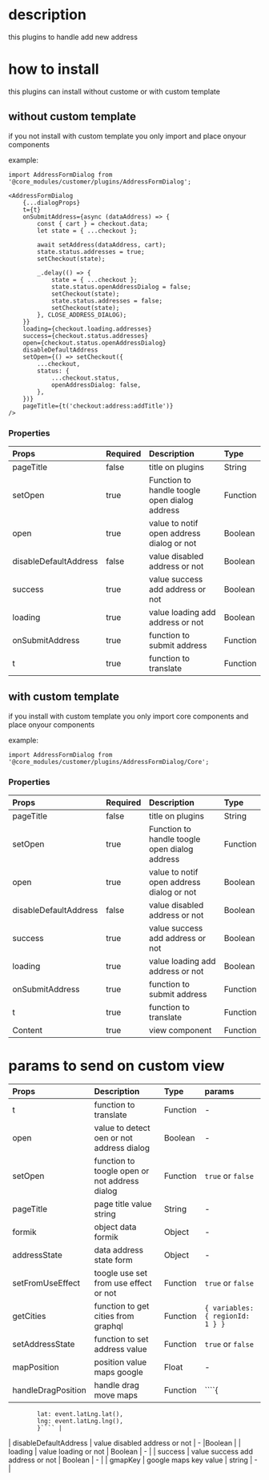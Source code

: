 # description

this plugins to handle add new address

# how to install 

this plugins can install without custome or with custom  template

## without custom template 

if you not install with custom template you only import and place onyour components

example:
````
import AddressFormDialog from '@core_modules/customer/plugins/AddressFormDialog';

<AddressFormDialog
    {...dialogProps}
    t={t}
    onSubmitAddress={async (dataAddress) => {
        const { cart } = checkout.data;
        let state = { ...checkout };

        await setAddress(dataAddress, cart);
        state.status.addresses = true;
        setCheckout(state);

        _.delay(() => {
            state = { ...checkout };
            state.status.openAddressDialog = false;
            setCheckout(state);
            state.status.addresses = false;
            setCheckout(state);
        }, CLOSE_ADDRESS_DIALOG);
    }}
    loading={checkout.loading.addresses}
    success={checkout.status.addresses}
    open={checkout.status.openAddressDialog}
    disableDefaultAddress
    setOpen={() => setCheckout({
        ...checkout,
        status: {
            ...checkout.status,
            openAddressDialog: false,
        },
    })}
    pageTitle={t('checkout:address:addTitle')}
/>
````

### Properties

| Props       | Required | Description | Type |
| :---        | :---     | :---        |:---  |
| pageTitle  |  false   | title on plugins     | String|
| setOpen  |  true   | Function to handle toogle open dialog address     | Function|
| open  |  true   | value to notif open address dialog or not    | Boolean|
| disableDefaultAddress  |  false   | value disabled address or not    | Boolean|
| success  |  true   | value success add address or not    | Boolean|
| loading  |  true   | value loading add address or not    | Boolean|
| onSubmitAddress  |  true   | function to submit address    | Function|
| t  |  true   | function to translate    | Function|

## with custom template 

if you  install with custom template you only import core components and place onyour components

example:
````
import AddressFormDialog from '@core_modules/customer/plugins/AddressFormDialog/Core';
````
### Properties
| Props       | Required | Description | Type |
| :---        | :---     | :---        |:---  |
| pageTitle  |  false   | title on plugins     | String|
| setOpen  |  true   | Function to handle toogle open dialog address     | Function|
| open  |  true   | value to notif open address dialog or not    | Boolean|
| disableDefaultAddress  |  false   | value disabled address or not    | Boolean|
| success  |  true   | value success add address or not    | Boolean|
| loading  |  true   | value loading add address or not    | Boolean|
| onSubmitAddress  |  true   | function to submit address    | Function|
| t  |  true   | function to translate    | Function|
| Content  |  true   | view component    | Function|

# params to send on custom view

| Props       | Description | Type | params |
| :---        | :---        |:---  | :---   |
| t     |  function to translate      | Function | - |
| open     |   value to detect oen or not address dialog   | Boolean | - |
| setOpen     |  function to toogle open or not address dialog      | Function | `true` or `false` |
| pageTitle     |  page title value string   | String | - |
| formik     |  object data formik  | Object | - |
| addressState     |  data address state form      | Object | - |
| setFromUseEffect     |  toogle use set from use effect or not      | Function | `true` or `false` |
| getCities     |  function to get cities from graphql| Function | ````{ variables: { regionId: 1 } }```` |
| setAddressState     |  function to set address value     | Function | `true` or `false` |
| mapPosition     |  position value maps google     | Float | - |
| handleDragPosition     |  handle drag move maps      | Function | ````{
            lat: event.latLng.lat(),
            lng: event.latLng.lng(),
            }```` |
| disableDefaultAddress     | value disabled address or not       | - |Boolean |
| loading     |  value loading or not    | Boolean | - |
| success     |  value success add address or not      | Boolean | - |
| gmapKey     |  google maps key value      | string | - |
